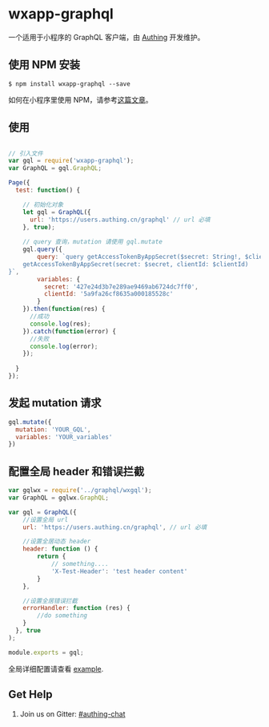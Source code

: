 # wxapp-graphql

一个适用于小程序的 GraphQL 客户端，由 [Authing](https://authing.cn) 开发维护。

## 使用 NPM 安装

``` shell
$ npm install wxapp-graphql --save
```

如何在小程序里使用 NPM，请参考[这篇文章](https://developers.weixin.qq.com/miniprogram/dev/devtools/npm.html)。

## 使用

``` javascript

// 引入文件
var gql = require('wxapp-graphql');
var GraphQL = gql.GraphQL;

Page({
  test: function() {

    // 初始化对象
    let gql = GraphQL({
      url: 'https://users.authing.cn/graphql' // url 必填 
    }, true);
    
    // query 查询，mutation 请使用 gql.mutate
    gql.query({
        query: `query getAccessTokenByAppSecret($secret: String!, $clientId: String!){
    getAccessTokenByAppSecret(secret: $secret, clientId: $clientId)
}`,
        variables: {
          secret: '427e24d3b7e289ae9469ab6724dc7ff0',
          clientId: '5a9fa26cf8635a000185528c'
        }
    }).then(function(res) {
      //成功
      console.log(res);
    }).catch(function(error) {
      //失败
      console.log(error);
    });
    
  }
});

```

## 发起 mutation 请求

``` javascript
gql.mutate({
  mutation: 'YOUR_GQL',
  variables: 'YOUR_variables'
})
```

## 配置全局 header 和错误拦截

``` javascript
var gqlwx = require('../graphql/wxgql');
var GraphQL = gqlwx.GraphQL;

var gql = GraphQL({
    //设置全局 url
    url: 'https://users.authing.cn/graphql', // url 必填

    //设置全居动态 header
    header: function () {
        return {
            // something....
            'X-Test-Header': 'test header content'
        }
    },

    //设置全居错误拦截
    errorHandler: function (res) {
        //do something
    }
  }, true
);

module.exports = gql;
```

全局详细配置请查看 [example](https://github.com/Authing/wxapp-graphql/blob/master/src/example/graphql.js).

## Get Help

1. Join us on Gitter: [#authing-chat](https://forum.authing.cn/)
